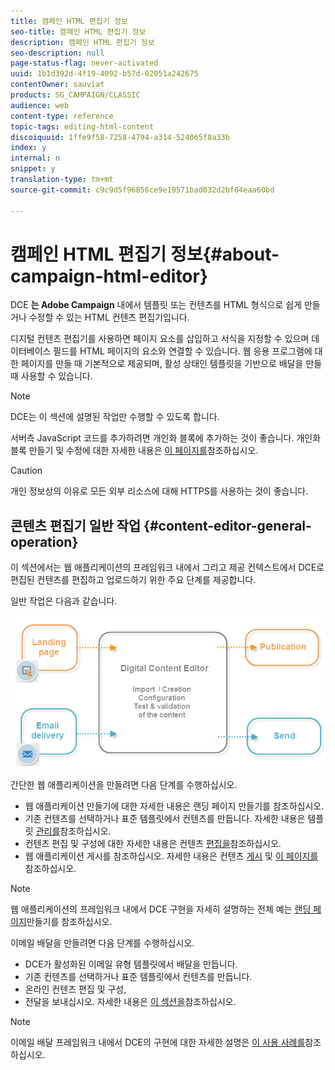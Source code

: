 ```yaml
---
title: 캠페인 HTML 편집기 정보
seo-title: 캠페인 HTML 편집기 정보
description: 캠페인 HTML 편집기 정보
seo-description: null
page-status-flag: never-activated
uuid: 1b1d392d-4f19-4092-b57d-02051a242675
contentOwner: sauviat
products: SG_CAMPAIGN/CLASSIC
audience: web
content-type: reference
topic-tags: editing-html-content
discoiquuid: 1ffe9f58-7258-4794-a314-524065f8a33b
index: y
internal: n
snippet: y
translation-type: tm+mt
source-git-commit: c9c9d5f96856ce9e19571bad032d2bf04eaa60bd

---
```



# 캠페인 HTML 편집기 정보{#about-campaign-html-editor}

DCE **는 Adobe Campaign** 내에서 템플릿 또는 컨텐츠를 HTML 형식으로 쉽게 만들거나 수정할 수 있는 HTML 컨텐츠 편집기입니다.

디지털 컨텐츠 편집기를 사용하면 페이지 요소를 삽입하고 서식을 지정할 수 있으며 데이터베이스 필드를 HTML 페이지의 요소와 연결할 수 있습니다. 웹 응용 프로그램에 대한 페이지를 만들 때 기본적으로 제공되며, 활성 상태인 템플릿을 기반으로 배달을 만들 때 사용할 수 있습니다.

>[!NOTE]
>
>DCE는 이 섹션에 설명된 작업만 수행할 수 있도록 합니다.
>
>서버측 JavaScript 코드를 추가하려면 개인화 블록에 추가하는 것이 좋습니다. 개인화 블록 만들기 및 수정에 대한 자세한 내용은 [이 페이지를](../../delivery/using/personalization-blocks.md)참조하십시오.

>[!CAUTION]
>
>개인 정보상의 이유로 모든 외부 리소스에 대해 HTTPS를 사용하는 것이 좋습니다.

## 콘텐츠 편집기 일반 작업 {#content-editor-general-operation}

이 섹션에서는 웹 애플리케이션의 프레임워크 내에서 그리고 제공 컨텍스트에서 DCE로 편집된 컨텐츠를 편집하고 업로드하기 위한 주요 단계를 제공합니다.

일반 작업은 다음과 같습니다.

![](assets/dce_schema.png)

간단한 웹 애플리케이션을 만들려면 다음 단계를 수행하십시오.

* 웹 애플리케이션 만들기에 대한 자세한 내용은 랜딩 페이지 [](../../web/using/creating-a-landing-page.md)만들기를 참조하십시오.
* 기존 컨텐츠를 선택하거나 표준 템플릿에서 컨텐츠를 만듭니다. 자세한 내용은 템플릿 [관리를](../../web/using/template-management.md)참조하십시오.
* 컨텐츠 편집 및 구성에 대한 자세한 내용은 컨텐츠 [편집을](../../web/using/editing-content.md)참조하십시오.
* 웹 애플리케이션 게시를 참조하십시오. 자세한 내용은 컨텐츠 [게시](../../web/using/creating-a-landing-page.md#step-3---publishing-content) 및 [이 페이지를](../../web/using/publishing-a-web-form.md#managing-web-forms-delivery-and-tracking)참조하십시오.

>[!NOTE]
>
>웹 애플리케이션의 프레임워크 내에서 DCE 구현을 자세히 설명하는 전체 예는 [랜딩 페이지](../../web/using/creating-a-landing-page.md)만들기를 참조하십시오.

이메일 배달을 만들려면 다음 단계를 수행하십시오.

* DCE가 활성화된 이메일 유형 템플릿에서 배달을 만듭니다.
* 기존 컨텐츠를 선택하거나 표준 템플릿에서 컨텐츠를 만듭니다.
* 온라인 컨텐츠 편집 및 구성,
* 전달을 보내십시오. 자세한 내용은 [이 섹션을](../../delivery/using/communication-channels.md)참조하십시오.

>[!NOTE]
>
>이메일 배달 프레임워크 내에서 DCE의 구현에 대한 자세한 설명은 [이 사용 사례를](../../web/using/use-case--creating-an-email-delivery.md)참조하십시오.

